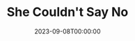 ---
title: She Couldn't Say No
date: 2023-09-08T00:00:00
opening_date: 1933-11-28
closing_date:
layout: productions
program:
Theatre: Theatre Jacksonville
cast:
- Judge Jenkins: Alan Moreland
- Pansy Hooper: Anne Emmeline Overstreet
- Eliphalet Potter: Bill Jibb
- Mary Hudson: Charlotte Davis
- Eddie Page: Harry Lewis, Jr.
- Christopher Morton: L. Daniel Morris
- Walter Turnbull: Leon Corbin
- Frank Smith: Montague Rosenberg
- Alice Hinsdale: Nell Killinger
- Ely Sweezey: Perry Teeple
- Ezra Pine: Sidney Clark
- Juror:
  - Georgion Bondurant
  - Cleveland McKnight
  - Screven J. Hart
  - Will Shapiro
  - John Elton
  - Mary Elton
crew:
- Director: E.S. Beauchamp-Nobbs
- Props: Amy Cavanagh
understudies:
orchestra:
---